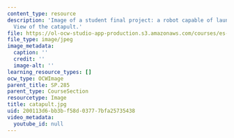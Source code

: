 ```yaml
---
content_type: resource
description: 'Image of a student final project: a robot capable of launching a projectile.
  View of the catapult.'
file: https://ol-ocw-studio-app-production.s3.amazonaws.com/courses/es-293-lego-robotics-spring-2007/200113d6bb3bf58d03777bfa25735438_catapult.jpg
file_type: image/jpeg
image_metadata:
  caption: ''
  credit: ''
  image-alt: ''
learning_resource_types: []
ocw_type: OCWImage
parent_title: SP.285
parent_type: CourseSection
resourcetype: Image
title: catapult.jpg
uid: 200113d6-bb3b-f58d-0377-7bfa25735438
video_metadata:
  youtube_id: null
---
```

